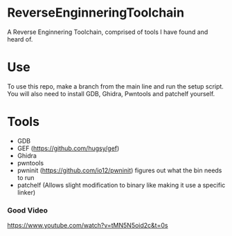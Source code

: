 # ReverseEnginneringToolchain
A Reverse Enginnering Toolchain, comprised of tools I have found and heard of. 

# Use 
To use this repo, make a branch from the main line and run the setup script. You will also need to install GDB, Ghidra, Pwntools and patchelf yourself.



# Tools
* GDB
* GEF (https://github.com/hugsy/gef)
* Ghidra 
* pwntools
* pwninit (https://github.com/io12/pwninit) figures out what the bin needs to run
* patchelf (Allows slight modification to binary like making it use a specific linker)

### Good Video 
https://www.youtube.com/watch?v=tMN5N5oid2c&t=0s
